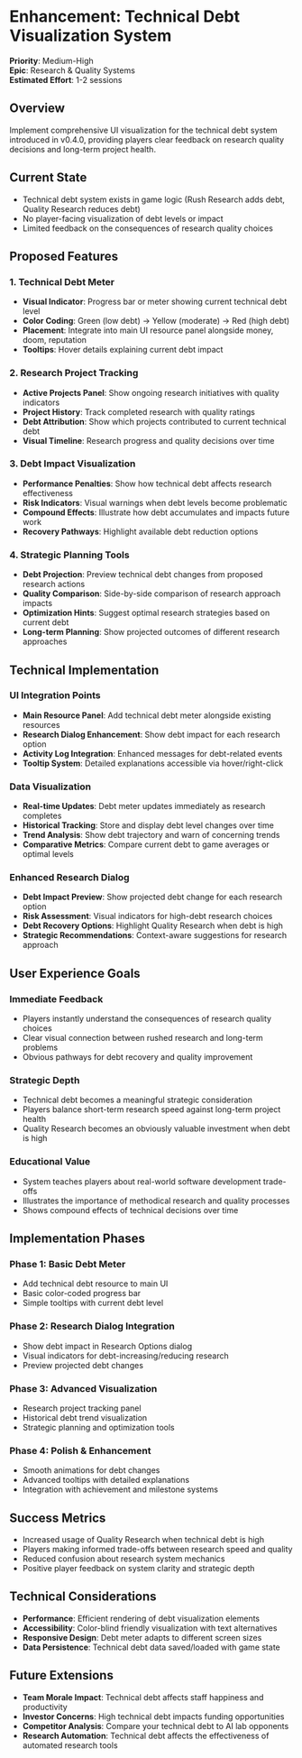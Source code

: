 # Enhancement: Technical Debt Visualization System

**Priority**: Medium-High  
**Epic**: Research & Quality Systems  
**Estimated Effort**: 1-2 sessions

## Overview
Implement comprehensive UI visualization for the technical debt system introduced in v0.4.0, providing players clear feedback on research quality decisions and long-term project health.

## Current State
- Technical debt system exists in game logic (Rush Research adds debt, Quality Research reduces debt)
- No player-facing visualization of debt levels or impact
- Limited feedback on the consequences of research quality choices

## Proposed Features

### 1. Technical Debt Meter
- **Visual Indicator**: Progress bar or meter showing current technical debt level
- **Color Coding**: Green (low debt) -> Yellow (moderate) -> Red (high debt)
- **Placement**: Integrate into main UI resource panel alongside money, doom, reputation
- **Tooltips**: Hover details explaining current debt impact

### 2. Research Project Tracking
- **Active Projects Panel**: Show ongoing research initiatives with quality indicators
- **Project History**: Track completed research with quality ratings
- **Debt Attribution**: Show which projects contributed to current technical debt
- **Visual Timeline**: Research progress and quality decisions over time

### 3. Debt Impact Visualization
- **Performance Penalties**: Show how technical debt affects research effectiveness
- **Risk Indicators**: Visual warnings when debt levels become problematic
- **Compound Effects**: Illustrate how debt accumulates and impacts future work
- **Recovery Pathways**: Highlight available debt reduction options

### 4. Strategic Planning Tools
- **Debt Projection**: Preview technical debt changes from proposed research actions
- **Quality Comparison**: Side-by-side comparison of research approach impacts
- **Optimization Hints**: Suggest optimal research strategies based on current debt
- **Long-term Planning**: Show projected outcomes of different research approaches

## Technical Implementation

### UI Integration Points
- **Main Resource Panel**: Add technical debt meter alongside existing resources
- **Research Dialog Enhancement**: Show debt impact for each research option
- **Activity Log Integration**: Enhanced messages for debt-related events
- **Tooltip System**: Detailed explanations accessible via hover/right-click

### Data Visualization
- **Real-time Updates**: Debt meter updates immediately as research completes
- **Historical Tracking**: Store and display debt level changes over time
- **Trend Analysis**: Show debt trajectory and warn of concerning trends
- **Comparative Metrics**: Compare current debt to game averages or optimal levels

### Enhanced Research Dialog
- **Debt Impact Preview**: Show projected debt change for each research option
- **Risk Assessment**: Visual indicators for high-debt research choices
- **Debt Recovery Options**: Highlight Quality Research when debt is high
- **Strategic Recommendations**: Context-aware suggestions for research approach

## User Experience Goals

### Immediate Feedback
- Players instantly understand the consequences of research quality choices
- Clear visual connection between rushed research and long-term problems
- Obvious pathways for debt recovery and quality improvement

### Strategic Depth  
- Technical debt becomes a meaningful strategic consideration
- Players balance short-term research speed against long-term project health
- Quality Research becomes an obviously valuable investment when debt is high

### Educational Value
- System teaches players about real-world software development trade-offs
- Illustrates the importance of methodical research and quality processes
- Shows compound effects of technical decisions over time

## Implementation Phases

### Phase 1: Basic Debt Meter
- Add technical debt resource to main UI
- Basic color-coded progress bar
- Simple tooltips with current debt level

### Phase 2: Research Dialog Integration  
- Show debt impact in Research Options dialog
- Visual indicators for debt-increasing/reducing research
- Preview projected debt changes

### Phase 3: Advanced Visualization
- Research project tracking panel
- Historical debt trend visualization
- Strategic planning and optimization tools

### Phase 4: Polish & Enhancement
- Smooth animations for debt changes
- Advanced tooltips with detailed explanations
- Integration with achievement and milestone systems

## Success Metrics
- Increased usage of Quality Research when technical debt is high
- Players making informed trade-offs between research speed and quality
- Reduced confusion about research system mechanics
- Positive player feedback on system clarity and strategic depth

## Technical Considerations
- **Performance**: Efficient rendering of debt visualization elements
- **Accessibility**: Color-blind friendly visualization with text alternatives
- **Responsive Design**: Debt meter adapts to different screen sizes
- **Data Persistence**: Technical debt data saved/loaded with game state

## Future Extensions
- **Team Morale Impact**: Technical debt affects staff happiness and productivity
- **Investor Concerns**: High technical debt impacts funding opportunities
- **Competitor Analysis**: Compare your technical debt to AI lab opponents
- **Research Automation**: Technical debt affects the effectiveness of automated research tools
